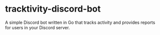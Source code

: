 # tracktivity-discord-bot
A simple Discord bot written in Go that tracks activity and provides reports for users in your Discord server.

